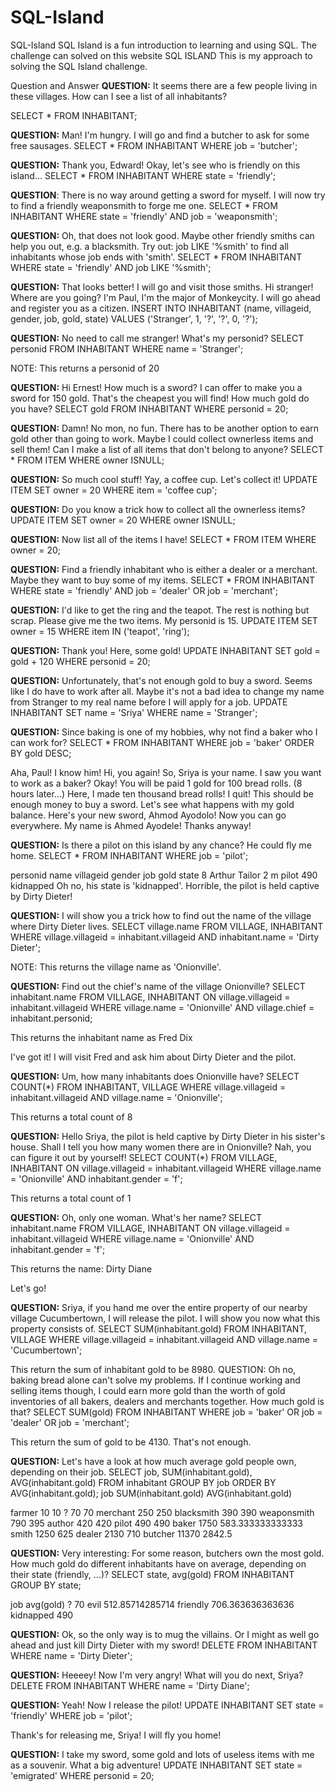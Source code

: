 # SQL-Island
SQL-Island
SQL Island is a fun introduction to learning and using SQL. The challenge can solved on this website SQL ISLAND
This is my approach to solving the SQL Island challenge.

Question and Answer
**QUESTION:** It seems there are a few people living in these villages. How can I see a list of all inhabitants?

SELECT *
FROM INHABITANT;

**QUESTION:** Man! I'm hungry. I will go and find a butcher to ask for some free sausages.
SELECT *
FROM INHABITANT
WHERE job = 'butcher';

**QUESTION:** Thank you, Edward! Okay, let's see who is friendly on this island...
SELECT *
FROM INHABITANT
WHERE state = 'friendly';

**QUESTION**: There is no way around getting a sword for myself. I will now try to find a friendly weaponsmith to forge me one.
SELECT *
FROM INHABITANT
WHERE state = 'friendly' AND job = 'weaponsmith';

**QUESTION:** Oh, that does not look good. Maybe other friendly smiths can help you out, e.g. a blacksmith. Try out: job LIKE '%smith' to find all inhabitants whose job ends with 'smith'.
SELECT *
FROM INHABITANT
WHERE state = 'friendly' AND job LIKE '%smith';

**QUESTION:** That looks better! I will go and visit those smiths. Hi stranger! Where are you going? I'm Paul, I'm the major of Monkeycity. I will go ahead and register you as a citizen.
INSERT INTO INHABITANT (name, villageid, gender, job, gold, state)
VALUES ('Stranger', 1, '?', '?', 0, '?');

**QUESTION:** No need to call me stranger! What's my personid?
SELECT personid
FROM INHABITANT
WHERE name = 'Stranger';

NOTE: This returns a personid of 20

**QUESTION:** Hi Ernest! How much is a sword? I can offer to make you a sword for 150 gold. That's the cheapest you will find! How much gold do you have?
SELECT gold
FROM INHABITANT
WHERE personid = 20;

**QUESTION:** Damn! No mon, no fun. There has to be another option to earn gold other than going to work. Maybe I could collect ownerless items and sell them! Can I make a list of all items that don't belong to anyone?
SELECT *
FROM ITEM
WHERE owner ISNULL;

**QUESTION:** So much cool stuff! Yay, a coffee cup. Let's collect it!
UPDATE ITEM
SET owner = 20
WHERE item = 'coffee cup';

**QUESTION:** Do you know a trick how to collect all the ownerless items?
UPDATE ITEM
SET owner = 20
WHERE owner ISNULL;

**QUESTION:** Now list all of the items I have!
SELECT *
FROM ITEM
WHERE owner = 20;

**QUESTION:** Find a friendly inhabitant who is either a dealer or a merchant. Maybe they want to buy some of my items.
SELECT *
FROM INHABITANT
WHERE state = 'friendly'
AND job = 'dealer' OR job = 'merchant';

**QUESTION:** I'd like to get the ring and the teapot. The rest is nothing but scrap. Please give me the two items. My personid is 15.
UPDATE ITEM
SET owner = 15
WHERE item IN ('teapot', 'ring');

**QUESTION:** Thank you! Here, some gold!
UPDATE INHABITANT
SET gold = gold + 120
WHERE personid = 20;

**QUESTION:** Unfortunately, that's not enough gold to buy a sword. Seems like I do have to work after all. Maybe it's not a bad idea to change my name from Stranger to my real name before I will apply for a job.
UPDATE INHABITANT
SET name = 'Sriya'
WHERE name = 'Stranger';

**QUESTION:** Since baking is one of my hobbies, why not find a baker who I can work for?
SELECT *
FROM INHABITANT
WHERE job = 'baker'
ORDER BY gold DESC;

Aha, Paul! I know him! Hi, you again! So, Sriya is your name. I saw you want to work as a baker? Okay! You will be paid 1 gold for 100 bread rolls. (8 hours later...) Here, I made ten thousand bread rolls! I quit! This should be enough money to buy a sword. Let's see what happens with my gold balance. Here's your new sword, Ahmod Ayodolo! Now you can go everywhere. My name is Ahmed Ayodele! Thanks anyway!

**QUESTION:** Is there a pilot on this island by any chance? He could fly me home.
SELECT *
FROM INHABITANT
WHERE job = 'pilot';

personid	name	villageid	gender	job	gold	state
8	Arthur Tailor	2	m	pilot	490	kidnapped
Oh no, his state is 'kidnapped'. Horrible, the pilot is held captive by Dirty Dieter!

**QUESTION:** I will show you a trick how to find out the name of the village where Dirty Dieter lives.
SELECT village.name
FROM VILLAGE, INHABITANT
WHERE village.villageid = inhabitant.villageid
AND inhabitant.name = 'Dirty Dieter';

NOTE: This returns the village name as 'Onionville'.

**QUESTION:** Find out the chief's name of the village Onionville?
SELECT inhabitant.name
FROM VILLAGE, INHABITANT
ON village.villageid = inhabitant.villageid
WHERE village.name = 'Onionville'
AND village.chief = inhabitant.personid;

This returns the inhabitant name as Fred Dix

I've got it! I will visit Fred and ask him about Dirty Dieter and the pilot.

**QUESTION:** Um, how many inhabitants does Onionville have?
SELECT COUNT(*)
FROM INHABITANT, VILLAGE
WHERE village.villageid = inhabitant.villageid
AND village.name = 'Onionville';

This returns a total count of 8

**QUESTION:** Hello Sriya, the pilot is held captive by Dirty Dieter in his sister's house. Shall I tell you how many women there are in Onionville? Nah, you can figure it out by yourself!
SELECT COUNT(*)
FROM VILLAGE, INHABITANT
ON village.villageid = inhabitant.villageid
WHERE village.name = 'Onionville'
AND inhabitant.gender = 'f';

This returns a total count of 1

**QUESTION:** Oh, only one woman. What's her name?
SELECT inhabitant.name
FROM VILLAGE, INHABITANT
ON village.villageid = inhabitant.villageid
WHERE village.name = 'Onionville'
AND inhabitant.gender = 'f';

This returns the name: Dirty Diane

Let's go!

**QUESTION:** Sriya, if you hand me over the entire property of our nearby village Cucumbertown, I will release the pilot. I will show you now what this property consists of.
SELECT SUM(inhabitant.gold)
FROM INHABITANT, VILLAGE
WHERE village.villageid = inhabitant.villageid
AND village.name = 'Cucumbertown';

This return the sum of inhabitant gold to be 8980. QUESTION: Oh no, baking bread alone can't solve my problems. If I continue working and selling items though, I could earn more gold than the worth of gold inventories of all bakers, dealers and merchants together. How much gold is that?
SELECT SUM(gold)
FROM INHABITANT
WHERE job = 'baker'
OR job = 'dealer'
OR job = 'merchant';

This return the sum of gold to be 4130.
That's not enough.

**QUESTION:** Let's have a look at how much average gold people own, depending on their job.
SELECT job, SUM(inhabitant.gold), AVG(inhabitant.gold)
FROM inhabitant
GROUP BY job
ORDER BY AVG(inhabitant.gold);
job	SUM(inhabitant.gold)	AVG(inhabitant.gold)

farmer	10	10
?	70	70
merchant	250	250
blacksmith	390	390
weaponsmith	790	395
author	420	420
pilot	490	490
baker	1750	583.333333333333
smith	1250	625
dealer	2130	710
butcher	11370	2842.5

**QUESTION:** Very interesting: For some reason, butchers own the most gold. How much gold do different inhabitants have on average, depending on their state (friendly, ...)?
SELECT state, avg(gold)
FROM INHABITANT
GROUP BY state;

job	avg(gold)
?	70
evil	512.85714285714
friendly	706.363636363636
kidnapped	490

**QUESTION:** Ok, so the only way is to mug the villains. Or I might as well go ahead and just kill Dirty Dieter with my sword!
DELETE FROM INHABITANT
WHERE name = 'Dirty Dieter';

**QUESTION:** Heeeey! Now I'm very angry! What will you do next, Sriya?
DELETE FROM INHABITANT
WHERE name = 'Dirty Diane';

**QUESTION:** Yeah! Now I release the pilot!
UPDATE INHABITANT
SET state = 'friendly'
WHERE job = 'pilot';

Thank's for releasing me, Sriya! I will fly you home!

**QUESTION:** I take my sword, some gold and lots of useless items with me as a souvenir. What a big adventure!
UPDATE INHABITANT
SET state = 'emigrated'
WHERE personid = 20;

